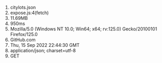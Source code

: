 1. citylots.json
2. expose.js:4(fetch)
3. 11.69MB
4. 950ms
5. Mozilla/5.0 (Windows NT 10.0; Win64; x64; rv:125.0) Gecko/20100101 Firefox/125.0
6. GitHub.com
7. Thu, 15 Sep 2022 22:44:30 GMT
8. application/json; charset=utf-8
9. GET
